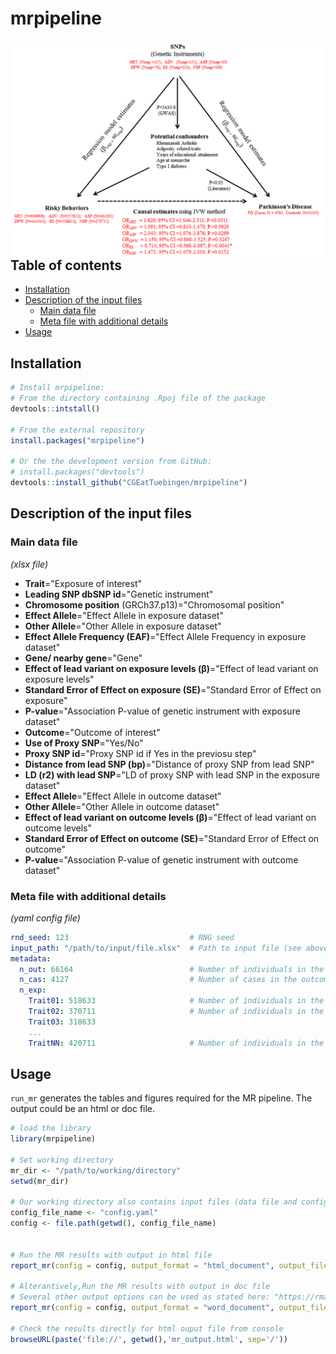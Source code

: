 # mrpipeline

<img src="figures/triangle.png" align="right" />

## Table of contents

- [Installation](#installation)
- [Description of the input files](#description-of-the-input-files)
    - [Main data file](#main-data-file)
    - [Meta file with additional details](#meta-file-with-additional-details)
- [Usage](#usage)

## Installation

``` r
# Install mrpipeline:
# From the directory containing .Rpoj file of the package
devtools::intstall()

# From the external repository
install.packages("mrpipeline")

# Or the the development version from GitHub:
# install.packages("devtools")
devtools::install_github("CGEatTuebingen/mrpipeline")
```
## Description of the input files

###  Main data file 

_(xlsx file)_

-  **Trait**="Exposure of interest"
-   **Leading SNP dbSNP id**="Genetic instrument"
-   **Chromosome position** (GRCh37.p13)="Chromosomal position"
-   **Effect Allele**="Effect Allele in exposure dataset"
-   **Other Allele**="Other Allele in exposure dataset"
-   **Effect Allele Frequency (EAF)**="Effect Allele Frequency in exposure dataset"
-   **Gene/ nearby gene**="Gene"
-   **Effect of lead variant on exposure levels (β)**="Effect of lead variant on exposure levels"
-   **Standard Error of Effect on exposure (SE)**="Standard Error of Effect on exposure"
-   **P-value**="Association P-value of genetic instrument with exposure dataset"		
-   **Outcome**="Outcome of interest"	 
-   **Use of Proxy SNP**="Yes/No"	
-   **Proxy SNP id**="Proxy SNP id if Yes in the previosu step"	 
-   **Distance from lead SNP (bp)**="Distance of proxy SNP from lead SNP" 	
-   **LD (r2) with lead SNP**="LD of proxy SNP with lead SNP in the exposure dataset"	
-   **Effect Allele**="Effect Allele in outcome dataset"	
-   **Other Allele**="Other Allele in outcome dataset"		
-   **Effect of lead variant on outcome levels (β)**="Effect of lead variant on outcome levels"	
-   **Standard Error of Effect on outcome (SE)**="Standard Error of Effect on outcome"	
-   **P-value**="Association P-value of genetic instrument with outcome dataset"

### Meta file with additional details 
_(yaml config file)_


```yaml
rnd_seed: 123                           # RNG seed
input_path: "/path/to/input/file.xlsx"  # Path to input file (see above)
metadata:
  n_out: 66164                          # Number of individuals in the outcome datase
  n_cas: 4127                           # Number of cases in the outcome dataset (categorical outcome variable)
  n_exp:
    Trait01: 518633                     # Number of individuals in the exposure dataset on trait01
    Trait02: 370711                     # Number of individuals in the exposure dataset on trait02
    Trait03: 318633
    ...
    TraitNN: 420711                     # Number of individuals in the exposure dataset on traitNN
```

## Usage

`run_mr` generates the tables and figures required for the MR pipeline. The output could be an html or doc file.

``` r
# load the library
library(mrpipeline)

# Set working directory
mr_dir <- "/path/to/working/directory"
setwd(mr_dir)

# Our working directory also contains input files (data file and config file)
config_file_name <- "config.yaml"
config <- file.path(getwd(), config_file_name)


# Run the MR results with output in html file
report_mr(config = config, output_format = "html_document", output_file = "mr_output.html", output_dir= mr_dir)

# Alterantively,Run the MR results with output in doc file
# Several other output options can be used as stated here: "https://rmarkdown.rstudio.com/lesson-9.html"
report_mr(config = config, output_format = "word_document", output_file = "mr_output.doc", output_dir= mr_dir)

# Check the results directly for html ouput file from console
browseURL(paste('file://', getwd(),'mr_output.html', sep='/')) 




